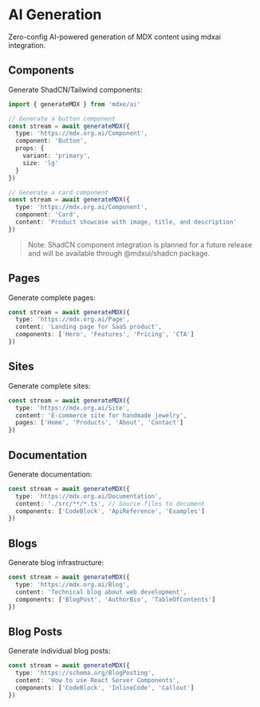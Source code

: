 # AI Generation

Zero-config AI-powered generation of MDX content using mdxai integration.

## Components

Generate ShadCN/Tailwind components:

```typescript
import { generateMDX } from 'mdxe/ai'

// Generate a button component
const stream = await generateMDX({
  type: 'https://mdx.org.ai/Component',
  component: 'Button',
  props: {
    variant: 'primary',
    size: 'lg'
  }
})

// Generate a card component
const stream = await generateMDX({
  type: 'https://mdx.org.ai/Component',
  component: 'Card',
  content: 'Product showcase with image, title, and description'
})
```

> Note: ShadCN component integration is planned for a future release and will be available through @mdxui/shadcn package.

## Pages

Generate complete pages:

```typescript
const stream = await generateMDX({
  type: 'https://mdx.org.ai/Page',
  content: 'Landing page for SaaS product',
  components: ['Hero', 'Features', 'Pricing', 'CTA']
})
```

## Sites

Generate complete sites:

```typescript
const stream = await generateMDX({
  type: 'https://mdx.org.ai/Site',
  content: 'E-commerce site for handmade jewelry',
  pages: ['Home', 'Products', 'About', 'Contact']
})
```

## Documentation

Generate documentation:

```typescript
const stream = await generateMDX({
  type: 'https://mdx.org.ai/Documentation',
  content: './src/**/*.ts', // Source files to document
  components: ['CodeBlock', 'ApiReference', 'Examples']
})
```

## Blogs

Generate blog infrastructure:

```typescript
const stream = await generateMDX({
  type: 'https://mdx.org.ai/Blog',
  content: 'Technical blog about web development',
  components: ['BlogPost', 'AuthorBio', 'TableOfContents']
})
```

## Blog Posts

Generate individual blog posts:

```typescript
const stream = await generateMDX({
  type: 'https://schema.org/BlogPosting',
  content: 'How to use React Server Components',
  components: ['CodeBlock', 'InlineCode', 'Callout']
})
```
